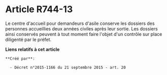 # Article R744-13

Le centre d'accueil pour demandeurs d'asile conserve les dossiers des personnes accueillies deux années civiles après leur
sortie. Les dossiers ainsi conservés peuvent à tout moment faire l'objet d'un contrôle sur place diligenté par le préfet.

**Liens relatifs à cet article**

	**Créé par**:

	  - Décret n°2015-1166 du 21 septembre 2015 - art. 20
